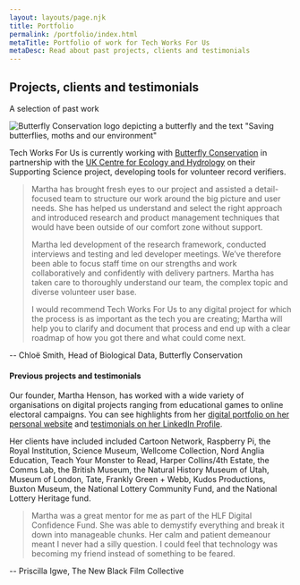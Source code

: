 ```yaml
---
layout: layouts/page.njk
title: Portfolio
permalink: /portfolio/index.html
metaTitle: Portfolio of work for Tech Works For Us
metaDesc: Read about past projects, clients and testimonials
---
```

## Projects, clients and testimonials

A selection of past work 

![Butterfly Conservation logo depicting a butterfly and the text "Saving butterflies, moths and our environment"](/images/bc-master-logo.png)

Tech Works For Us is currently working with [Butterfly Conservation](https://butterfly-conservation.org/) in partnership with the [UK Centre for Ecology and Hydrology](https://www.ceh.ac.uk/) on their Supporting Science project, developing tools for volunteer record verifiers.  
> Martha has brought fresh eyes to our project and assisted a detail-focused team to structure our work around the big picture and user needs. She has helped us understand and select the right approach and introduced research and product management techniques that would have been outside of our comfort zone without support. 
>
> Martha led development of the research framework, conducted interviews and testing and led developer meetings. We’ve therefore been able to focus staff time on our strengths and work collaboratively and confidently with delivery partners. Martha has taken care to thoroughly understand our team, the complex topic and diverse volunteer user base. 
>
> I would recommend Tech Works For Us to any digital project for which the process is as important as the tech you are creating; Martha will help you to clarify and document that process and end up with a clear roadmap of how you got there and what could come next.

\-- Chloë Smith, Head of Biological Data, Butterfly Conservation

#### Previous projects and testimonials

Our founder, Martha Henson, has worked with a wide variety of organisations on digital projects ranging from educational games to online electoral campaigns. You can see highlights from her [digital portfolio on her personal website](https://marthahenson.com/digital-portfolio/) and [testimonials on her LinkedIn Profile](https://www.linkedin.com/in/martha-henson-5673a060/details/recommendations/). 

Her clients have included included Cartoon Network, Raspberry Pi, the Royal Institution, Science Museum, Wellcome Collection, Nord Anglia Education, Teach Your Monster to Read, Harper Collins/4th Estate, the Comms Lab, the British Museum, the Natural History Museum of Utah, Museum of London, Tate, Frankly Green + Webb, Kudos Productions, Buxton Museum, the National Lottery Community Fund, and the National Lottery Heritage fund.

> Martha was a great mentor for me as part of the HLF Digital Confidence Fund. She was able to demystify everything and break it down into manageable chunks. Her calm and patient demeanour meant I never had a silly question. I could feel that technology was becoming my friend instead of something to be feared.

\-- Priscilla Igwe, The New Black Film Collective